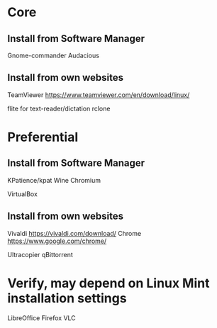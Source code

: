 # Core

## Install from Software Manager

  Gnome-commander
  Audacious

## Install from own websites

  TeamViewer https://www.teamviewer.com/en/download/linux/

  flite for text-reader/dictation
  rclone

# Preferential

## Install from Software Manager

  KPatience/kpat
  Wine
  Chromium

  VirtualBox

## Install from own websites

  Vivaldi https://vivaldi.com/download/
  Chrome https://www.google.com/chrome/

  Ultracopier
  qBittorrent

# Verify, may depend on Linux Mint installation settings

  LibreOffice
  Firefox
  VLC

